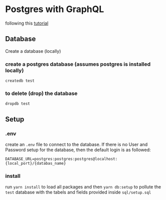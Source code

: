# Postgres with GraphQL

following this [tutorial](https://ednsquare.com/story/how-to-connect-graphql-and-postgresql------ZSsaOO)

## Database

Create a database (locally)

### create a postgres database (assumes postgres is installed locally)

`createdb test`

### to delete (drop) the database

`dropdb test`

## Setup

### .env

create an `.env` file to connect to the database. If there is no User and Password setup for the database, then the default login is as followed:

```
DATABASE_URL=postgres:postgres:postgres@localhost:{local_port}/{databas_name}
```

### install

run `yarn install` to load all packages and then `yarn db:setup` to pollute the `test` database with the tabels and fields provided inside `sql/setup.sql`
